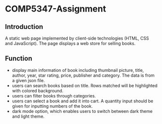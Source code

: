 # COMP5347-Assignment
## Introduction
A static web page implemented by client-side technologies (HTML, CSS and JavaScript). The page displays a web store for selling books. 
## Function
- display main information of book including thumbnail picture, title, author, year, star rating, price, publisher and category. The data is from a given json file.
- users can search books based on title. Rows matched will be highlighted with colored background.
- users can filter books through categories.
- users can select a book and add it into cart. A quantity input should be given for inputting numbers of the book.
- dark mode option, which enables users to switch between dark theme and light theme.
